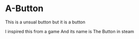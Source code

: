 # A-Button
This is a unsual button but it is a button

I inspired this from a game And its name is The Button in steam

